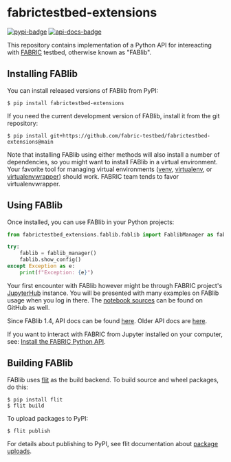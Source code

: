 # fabrictestbed-extensions

[![pypi-badge]][pypy] [![api-docs-badge]][api-docs]

This repository contains implementation of a Python API for
intereacting with [FABRIC][fabric] testbed, otherwise known as
"FABlib".


## Installing FABlib

You can install released versions of FABlib from PyPI:

```console
$ pip install fabrictestbed-extensions
```

If you need the current development version of FABlib, install it from
the git repository:

```console
$ pip install git+https://github.com/fabric-testbed/fabrictestbed-extensions@main
```

Note that installing FABlib using either methods will also install a
number of dependencies, so you might want to install FABlib in a
virtual environment. Your favorite tool for managing virtual
environments ([venv], [virtualenv], or [virtualenvwrapper]) should
work. FABRIC team tends to favor virtualenvwrapper.


## Using FABlib

Once installed, you can use FABlib in your Python projects:

```python
from fabrictestbed_extensions.fablib.fablib import FablibManager as fablib_manager

try:
    fablib = fablib_manager()
    fablib.show_config()
except Exception as e:
    print(f"Exception: {e}")
```

Your first encounter with FABlib however might be through FABRIC
project's [JupyterHub][fabric-jupyter] instance. You will be presented
with many examples on FABlib usage when you log in there. The
[notebook sources][fabric-jupyter-examples] can be found on GitHub as
well.

Since FABlib 1.4, API docs can be found [here][fablib-api-rtd]. Older
API docs are [here][fablib-api-old].

If you want to interact with FABRIC from Jupyter installed on your
computer, see: [Install the FABRIC Python API][fablib-install].


## Building FABlib

FABlib uses [flit](https://flit.pypa.io/en/stable/) as the build
backend.  To build source and wheel packages, do this:

```console
$ pip install flit
$ flit build
```

To upload packages to PyPI:

```console
$ flit publish
```

For details about publishing to PyPI, see flit documentation about
[package uploads](https://flit.pypa.io/en/latest/upload.html).


<!-- URLs -->

[pypy]: https://pypi.org/project/fabrictestbed-extensions/
[pypi-badge]: https://img.shields.io/pypi/v/fabrictestbed-extensions?style=plastic (PyPI)

[api-docs]: https://fabric-fablib.readthedocs.io/en/latest/?badge=latest
[api-docs-badge]: https://readthedocs.org/projects/fabric-fablib/badge/?version=latest (Documentation Status)

[fabric]: https://fabric-testbed.net/

[venv]: https://docs.python.org/3/library/venv.html
[virtualenv]: https://virtualenv.pypa.io/en/latest/
[virtualenvwrapper]: https://virtualenvwrapper.readthedocs.io/en/latest/

[fabric-jupyter]: https://jupyter.fabric-testbed.net/
[fabric-jupyter-examples]: https://github.com/fabric-testbed/jupyter-examples
[fablib-install]: https://learn.fabric-testbed.net/knowledge-base/install-the-python-api/

[fablib-api-rtd]: https://fabric-fablib.readthedocs.io/en/latest/
[fablib-api-old]: https://learn.fabric-testbed.net/docs/fablib/fablib.html
